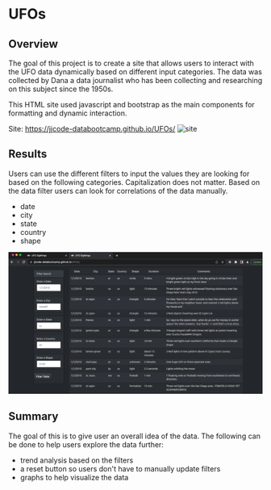 # UFOs

## Overview 

The goal of this project is to create a site that allows users to interact with the UFO data dynamically based on different input categories. The data was collected by Dana a data journalist who has been collecting and researching on this subject since the 1950s. 

This HTML site used javascript and bootstrap as the main components for formatting and dynamic interaction.

Site: https://jjcode-databootcamp.github.io/UFOs/
![site](assets/images/site.png)


## Results
Users can use the different filters to input the values they are looking for based on the following categories. Capitalization does not matter. Based on the data filter users can look for correlations of the data manually. 

- date
- city
- state
- country 
- shape

![site2](assets/images/site2.png)

## Summary 

The goal of this is to give user an overall idea of the data. The following can be done to help users explore the data further:

- trend analysis based on the filters 
- a reset button so users don't have to manually update filters 
- graphs to help visualize the data 

